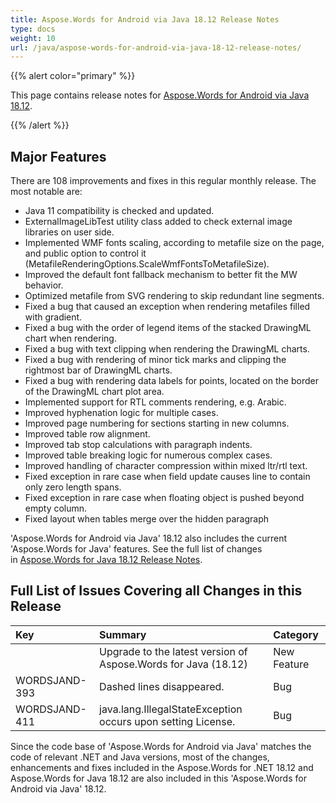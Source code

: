 ```yaml
---
title: Aspose.Words for Android via Java 18.12 Release Notes
type: docs
weight: 10
url: /java/aspose-words-for-android-via-java-18-12-release-notes/
---
```


{{% alert color="primary" %}} 

This page contains release notes for [Aspose.Words for Android via Java 18.12](https://repository.aspose.com/webapp/#/artifacts/browse/tree/General/repo/com/aspose/aspose-words/18.12).

{{% /alert %}} 

## **Major Features**

There are 108 improvements and fixes in this regular monthly release. The most notable are:

- Java 11 compatibility is checked and updated.
- ExternalImageLibTest utility class added to check external image libraries on user side.
- Implemented WMF fonts scaling, according to metafile size on the page, and public option to control it (MetafileRenderingOptions.ScaleWmfFontsToMetafileSize).
- Improved the default font fallback mechanism to better fit the MW behavior.
- Optimized metafile from SVG rendering to skip redundant line segments.
- Fixed a bug that caused an exception when rendering metafiles filled with gradient.
- Fixed a bug with the order of legend items of the stacked DrawingML chart when rendering.
- Fixed a bug with text clipping when rendering the DrawingML charts.
- Fixed a bug with rendering of minor tick marks and clipping the rightmost bar of DrawingML charts.
- Fixed a bug with rendering data labels for points, located on the border of the DrawingML chart plot area.
- Implemented support for RTL comments rendering, e.g. Arabic.
- Improved hyphenation logic for multiple cases.
- Improved page numbering for sections starting in new columns.
- Improved table row alignment.
- Improved tab stop calculations with paragraph indents.
- Improved table breaking logic for numerous complex cases.
- Improved handling of character compression within mixed ltr/rtl text.
- Fixed exception in rare case when field update causes line to contain only zero length spans.
- Fixed exception in rare case when floating object is pushed beyond empty column.
- Fixed layout when tables merge over the hidden paragraph

'Aspose.Words for Android via Java' 18.12 also includes the current 'Aspose.Words for Java' features. See the full list of changes in [Aspose.Words for Java 18.12 Release Notes](/words/java/aspose-words-for-java-18-12-release-notes/).

## **Full List of Issues Covering all Changes in this Release**

|**Key**|**Summary**|**Category**|
| :- | :- | :- |
| |Upgrade to the latest version of Aspose.Words for Java (18.12)|New Feature|
|WORDSJAND-393|Dashed lines disappeared.|Bug|
|WORDSJAND-411|java.lang.IllegalStateException occurs upon setting License.|Bug|

Since the code base of 'Aspose.Words for Android via Java' matches the code of relevant .NET and Java versions, most of the changes, enhancements and fixes included in the Aspose.Words for .NET 18.12 and Aspose.Words for Java 18.12 are also included in this 'Aspose.Words for Android via Java' 18.12.
